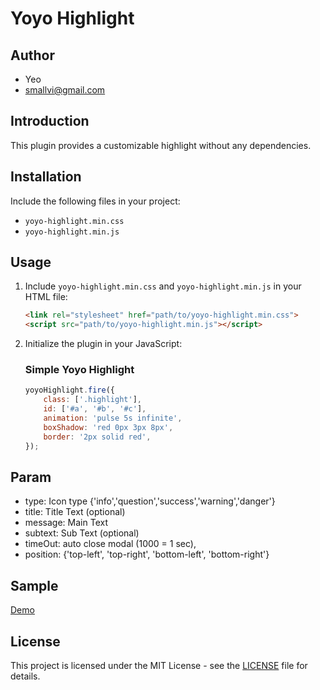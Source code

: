 # Yoyo Highlight

## Author
- Yeo
- smallvi@gmail.com

## Introduction

This plugin provides a customizable highlight without any dependencies.

## Installation

Include the following files in your project:

- `yoyo-highlight.min.css`
- `yoyo-highlight.min.js`

## Usage

1. Include `yoyo-highlight.min.css` and `yoyo-highlight.min.js` in your HTML file:

   ```html
   <link rel="stylesheet" href="path/to/yoyo-highlight.min.css">
   <script src="path/to/yoyo-highlight.min.js"></script>
   ```

2. Initialize the plugin in your JavaScript:
    
    ### Simple Yoyo Highlight

    ```javascript
    yoyoHighlight.fire({
        class: ['.highlight'],
        id: ['#a', '#b', '#c'],
        animation: 'pulse 5s infinite',
        boxShadow: 'red 0px 3px 8px',
        border: '2px solid red',
    });
    ```

## Param

- type: Icon type {'info','question','success','warning','danger'}
- title: Title Text (optional)
- message: Main Text
- subtext: Sub Text (optional)
- timeOut: auto close modal (1000 = 1 sec),
- position: {'top-left', 'top-right', 'bottom-left', 'bottom-right'}

## Sample

[Demo](https://smallvi.github.io/yoyo_highlight/)

## License

This project is licensed under the MIT License - see the [LICENSE](LICENSE) file for details.